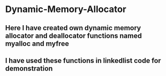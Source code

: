 # Dynamic-Memory-Allocator

## Here I have created own dynamic memory allocator and deallocator functions named myalloc and myfree
## I have used these functions in linkedlist code for demonstration
